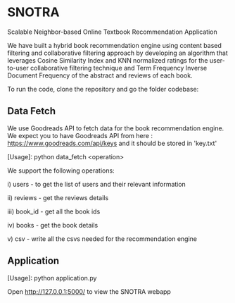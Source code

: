 # SNOTRA
Scalable Neighbor-based Online Textbook Recommendation Application 

We have built a hybrid book recommendation engine using content based filtering and collaborative filtering approach by developing an algorithm that leverages Cosine Similarity Index and KNN normalized ratings for the user-to-user collaborative filtering technique and Term Frequency Inverse Document Frequency of the abstract and reviews of each book.

To run the code, clone the repository and go the folder codebase: 

## Data Fetch
We use Goodreads API to fetch data for the book recommendation engine.
We expect you to have Goodreads API from here : https://www.goodreads.com/api/keys 
and it should be stored in 'key.txt'

[Usage]: python data_fetch \<operation\>

We support the following operations:
  
  i)   users - to get the list of users and their relevant information
  
  ii)  reviews - get the reviews details
  
  iii) book_id - get all the book ids
  
  iv)  books - get the book details
  
  v)   csv - write all the csvs needed for the recommendation engine
  
## Application
[Usage]: python application.py

Open http://127.0.0.1:5000/ to view the SNOTRA webapp
